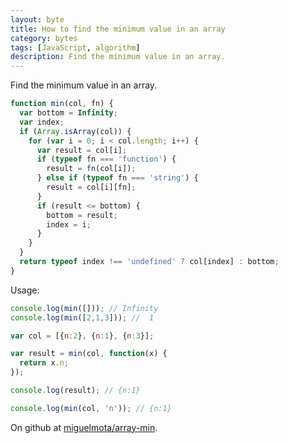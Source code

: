 ```yaml
---
layout: byte
title: How to find the minimum value in an array
category: bytes
tags: [JavaScript, algorithm]
description: Find the minimum value in an array.
---
```

Find the minimum value in an array.

```javascript
function min(col, fn) {
  var bottom = Infinity;
  var index;
  if (Array.isArray(col)) {
    for (var i = 0; i < col.length; i++) {
      var result = col[i];
      if (typeof fn === 'function') {
        result = fn(col[i]);
      } else if (typeof fn === 'string') {
        result = col[i][fn];
      }
      if (result <= bottom) {
        bottom = result;
        index = i;
      }
    }
  }
  return typeof index !== 'undefined' ? col[index] : bottom;
}
```

Usage:

```javascript
console.log(min([])); // Infinity
console.log(min([2,1,3])); //  1

var col = [{n:2}, {n:1}, {n:3}];

var result = min(col, function(x) {
  return x.n;
});

console.log(result); // {n:1}

console.log(min(col, 'n')); // {n:1}
```

On github at [miguelmota/array-min](https://github.com/miguelmota/array-min).
